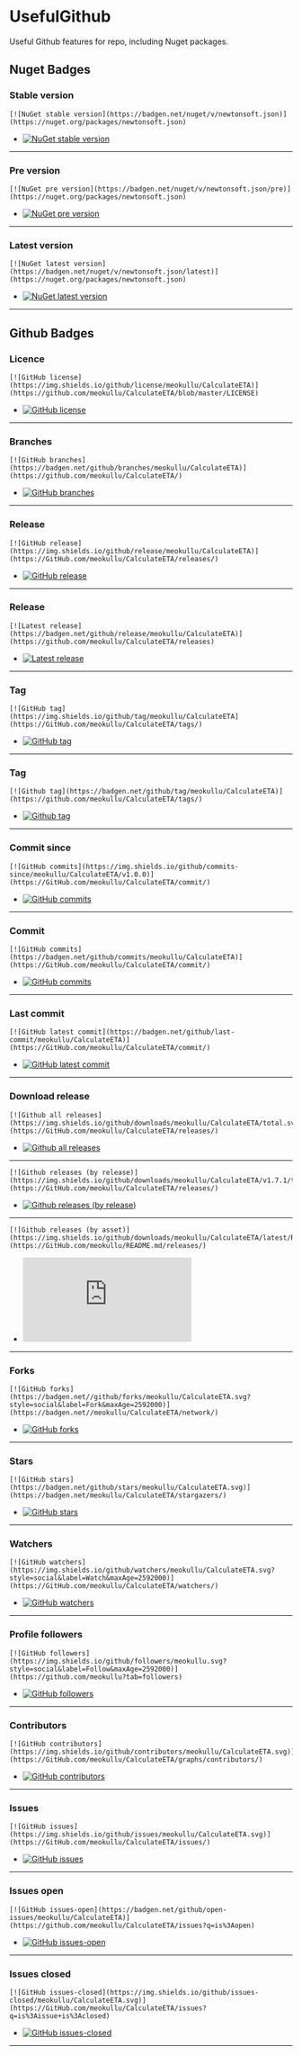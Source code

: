 # UsefulGithub
Useful Github features for repo, including Nuget packages.

## Nuget Badges

### Stable version
```
[![NuGet stable version](https://badgen.net/nuget/v/newtonsoft.json)](https://nuget.org/packages/newtonsoft.json)
```

* [![NuGet stable version](https://badgen.net/nuget/v/CalculateETA)](https://nuget.org/packages/CalculateETA)
***

### Pre version

```
[![NuGet pre version](https://badgen.net/nuget/v/newtonsoft.json/pre)](https://nuget.org/packages/newtonsoft.json)
```

* [![NuGet pre version](https://badgen.net/nuget/v/CalculateETA/pre)](https://nuget.org/packages/CalculateETA)
***

 ### Latest version

```
[![NuGet latest version](https://badgen.net/nuget/v/newtonsoft.json/latest)](https://nuget.org/packages/newtonsoft.json)
```
* [![NuGet latest version](https://badgen.net/nuget/v/CalculateETA/latest)](https://nuget.org/packages/CalculateETA)
***

## Github Badges

### Licence
```
[![GitHub license](https://img.shields.io/github/license/meokullu/CalculateETA)](https://github.com/meokullu/CalculateETA/blob/master/LICENSE)
```

* [![GitHub license](https://img.shields.io/github/license/meokullu/CalculateETA)](https://github.com/meokullu/CalculateETA/blob/master/LICENSE)
***

### Branches

```
[![GitHub branches](https://badgen.net/github/branches/meokullu/CalculateETA)](https://github.com/meokullu/CalculateETA/)
```
* [![GitHub branches](https://badgen.net/github/branches/meokullu/CalculateETA)](https://github.com/meokullu/CalculateETA)
***

### Release
```
[![GitHub release](https://img.shields.io/github/release/meokullu/CalculateETA)](https://GitHub.com/meokullu/CalculateETA/releases/)
```
* [![GitHub release](https://img.shields.io/github/release/meokullu/CalculateETA)](https://GitHub.com/meokullu/CalculateETA/releases/)
***

### Release
```
[![Latest release](https://badgen.net/github/release/meokullu/CalculateETA)](https://github.com/meokullu/CalculateETA/releases)
```
* [![Latest release](https://badgen.net/github/release/meokullu/CalculateETA)](https://github.com/meokullu/CalculateETA/releases)
***

### Tag
```
[![GitHub tag](https://img.shields.io/github/tag/meokullu/CalculateETA](https://GitHub.com/meokullu/CalculateETA/tags/)
```
* [![GitHub tag](https://img.shields.io/github/tag/meokullu/CalculateETA)](https://GitHub.com/meokullu/CalculateETA/tags/)
***

### Tag
```
[![Github tag](https://badgen.net/github/tag/meokullu/CalculateETA)](https://github.com/meokullu/CalculateETA/tags/)
```
* [![Github tag](https://badgen.net/github/tag/meokullu/CalculateETA)](https://github.com/meokullu/CalculateETA/tags/)
***

### Commit since
```
[![GitHub commits](https://img.shields.io/github/commits-since/meokullu/CalculateETA/v1.0.0)](https://GitHub.com/meokullu/CalculateETA/commit/)
```
* [![GitHub commits](https://img.shields.io/github/commits-since/meokullu/CalculateETA/v1.1.0)](https://GitHub.com/meokullu/CalculateETA/commit/)
***

###  Commit
```
[![GitHub commits](https://badgen.net/github/commits/meokullu/CalculateETA)](https://GitHub.com/meokullu/CalculateETA/commit/)
```
* [![GitHub commits](https://badgen.net/github/commits/meokullu/CalculateETA)](https://GitHub.com/meokullu/CalculateETA/commit/)
***

### Last commit
```
[![GitHub latest commit](https://badgen.net/github/last-commit/meokullu/CalculateETA)](https://GitHub.com/meokullu/CalculateETA/commit/)
```
* [![GitHub latest commit](https://badgen.net/github/last-commit/meokullu/CalculateETA)](https://GitHub.com/meokullu/CalculateETA/commit/)
***

### Download release
```
[![Github all releases](https://img.shields.io/github/downloads/meokullu/CalculateETA/total.svg)](https://GitHub.com/meokullu/CalculateETA/releases/)
```
* [![Github all releases](https://img.shields.io/github/downloads/meokullu/CalculateETA/total.svg)](https://GitHub.com/meokullu/CalculateETA/releases/)
***

```
[![Github releases (by release)](https://img.shields.io/github/downloads/meokullu/CalculateETA/v1.7.1/total.svg)](https://GitHub.com/meokullu/CalculateETA/releases/)
```
* [![Github releases (by release)](https://img.shields.io/github/downloads/meokullu/CalculateETA/v1.7.1/total.svg)](https://GitHub.com/meokullu/CalculateETA/releases/)
***

```
[![Github releases (by asset)](https://img.shields.io/github/downloads/meokullu/CalculateETA/latest/README.md)](https://GitHub.com/meokullu/README.md/releases/)
```
* [![Github releases (by asset)](https://img.shields.io/github/downloads/meokullu/CalculateETA/latest/README.md)](https://GitHub.com/meokullu/CalculateETA/releases/)
***

### Forks
```
[![GitHub forks](https://badgen.net//github/forks/meokullu/CalculateETA.svg?style=social&label=Fork&maxAge=2592000)](https://badgen.net//meokullu/CalculateETA/network/)
```
* [![GitHub forks](https://badgen.net/github/forks/meokullu/CalculateETA/)](https://GitHub.com/meokullu/CalculateETA/network/)
***

### Stars
```
[![GitHub stars](https://badgen.net/github/stars/meokullu/CalculateETA.svg)](https://badgen.net/meokullu/CalculateETA/stargazers/)
```
* [![GitHub stars](https://badgen.net/github/stars/meokullu/CalculateETA)](https://badgen.net/meokullu/CalculateETA/stargazers/)
***

### Watchers
```
[![GitHub watchers](https://img.shields.io/github/watchers/meokullu/CalculateETA.svg?style=social&label=Watch&maxAge=2592000)](https://GitHub.com/meokullu/CalculateETA/watchers/)
```
* [![GitHub watchers](https://img.shields.io/github/watchers/meokullu/CalculateETA.svg?style=social&label=Watch&maxAge=2592000)](https://GitHub.com/meokullu/CalculateETA/watchers/)
***

### Profile followers
```
[![GitHub followers](https://img.shields.io/github/followers/meokullu.svg?style=social&label=Follow&maxAge=2592000)](https://github.com/meokullu?tab=followers)
```
* [![GitHub followers](https://img.shields.io/github/followers/meokullu.svg?style=social&label=Follow&maxAge=2592000)](https://github.com/meokullu?tab=followers)
***

### Contributors
```
[![GitHub contributors](https://img.shields.io/github/contributors/meokullu/CalculateETA.svg)](https://GitHub.com/meokullu/CalculateETA/graphs/contributors/)
```
* [![GitHub contributors](https://img.shields.io/github/contributors/meokullu/CalculateETA.svg)](https://GitHub.com/meokullu/CalculateETA/graphs/contributors/)
***

### Issues
```
[![GitHub issues](https://img.shields.io/github/issues/meokullu/CalculateETA.svg)](https://GitHub.com/meokullu/CalculateETA/issues/)
```
* [![GitHub issues](https://img.shields.io/github/issues/meokullu/CalculateETA.svg)](https://GitHub.com/meokullu/CalculateETA/issues/)
***

### Issues open
```
[![GitHub issues-open](https://badgen.net/github/open-issues/meokullu/CalculateETA)](https://github.com/meokullu/CalculateETA/issues?q=is%3Aopen)
```
* [![GitHub issues-open](https://badgen.net/github/open-issues/meokullu/CalculateETA)](https://github.com/meokullu/CalculateETA/issues?q=is%3Aopen)
***

### Issues closed
```
[![GitHub issues-closed](https://img.shields.io/github/issues-closed/meokullu/CalculateETA.svg)](https://GitHub.com/meokullu/CalculateETA/issues?q=is%3Aissue+is%3Aclosed)
```
* [![GitHub issues-closed](https://img.shields.io/github/issues-closed/meokullu/CalculateETA.svg)](https://GitHub.com/meokullu/CalculateETA/issues?q=is%3Aissue+is%3Aclosed)
***
